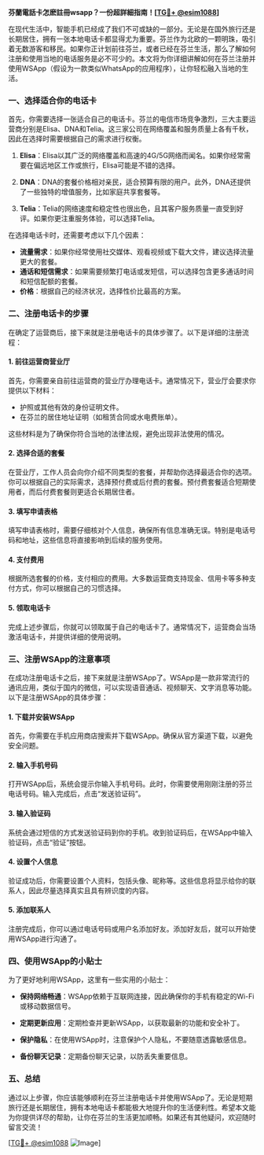 **芬蘭電話卡怎麽註冊wsapp？一份超詳細指南！[[TG💪+ @esim1088](https://t.me/s/esim1088)]**

在现代生活中，智能手机已经成了我们不可或缺的一部分。无论是在国外旅行还是长期居住，拥有一张本地电话卡都显得尤为重要。芬兰作为北欧的一颗明珠，吸引着无数游客和移民。如果你正计划前往芬兰，或者已经在芬兰生活，那么了解如何注册和使用当地的电话服务是必不可少的。本文将为你详细讲解如何在芬兰注册并使用WSApp（假设为一款类似WhatsApp的应用程序），让你轻松融入当地的生活。

### 一、选择适合你的电话卡

首先，你需要选择一张适合自己的电话卡。芬兰的电信市场竞争激烈，三大主要运营商分别是Elisa、DNA和Telia。这三家公司在网络覆盖和服务质量上各有千秋，因此在选择时需要根据自己的需求进行权衡。

1. **Elisa**：Elisa以其广泛的网络覆盖和高速的4G/5G网络而闻名。如果你经常需要在偏远地区工作或旅行，Elisa可能是不错的选择。
   
2. **DNA**：DNA的套餐价格相对亲民，适合预算有限的用户。此外，DNA还提供了一些独特的增值服务，比如家庭共享套餐等。

3. **Telia**：Telia的网络速度和稳定性也很出色，且其客户服务质量一直受到好评。如果你更注重服务体验，可以选择Telia。

在选择电话卡时，还需要考虑以下几个因素：

- **流量需求**：如果你经常使用社交媒体、观看视频或下载大文件，建议选择流量更大的套餐。
- **通话和短信需求**：如果需要频繁打电话或发短信，可以选择包含更多通话时间和短信配额的套餐。
- **价格**：根据自己的经济状况，选择性价比最高的方案。

### 二、注册电话卡的步骤

在确定了运营商后，接下来就是注册电话卡的具体步骤了。以下是详细的注册流程：

#### 1. 前往运营商营业厅

首先，你需要亲自前往运营商的营业厅办理电话卡。通常情况下，营业厅会要求你提供以下材料：

- 护照或其他有效的身份证明文件。
- 在芬兰的居住地址证明（如租赁合同或水电费账单）。

这些材料是为了确保你符合当地的法律法规，避免出现非法使用的情况。

#### 2. 选择合适的套餐

在营业厅，工作人员会向你介绍不同类型的套餐，并帮助你选择最适合你的选项。你可以根据自己的实际需求，选择预付费或后付费的套餐。预付费套餐适合短期使用者，而后付费套餐则更适合长期居住者。

#### 3. 填写申请表格

填写申请表格时，需要仔细核对个人信息，确保所有信息准确无误。特别是电话号码和地址，这些信息将直接影响到后续的服务使用。

#### 4. 支付费用

根据所选套餐的价格，支付相应的费用。大多数运营商支持现金、信用卡等多种支付方式，你可以根据自己的习惯选择。

#### 5. 领取电话卡

完成上述步骤后，你就可以领取属于自己的电话卡了。通常情况下，运营商会当场激活电话卡，并提供详细的使用说明。

### 三、注册WSApp的注意事项

在成功注册电话卡之后，接下来就是注册WSApp了。WSApp是一款非常流行的通讯应用，类似于国内的微信，可以实现语音通话、视频聊天、文字消息等功能。以下是注册WSApp的具体步骤：

#### 1. 下载并安装WSApp

首先，你需要在手机应用商店搜索并下载WSApp。确保从官方渠道下载，以避免安全问题。

#### 2. 输入手机号码

打开WSApp后，系统会提示你输入手机号码。此时，你需要使用刚刚注册的芬兰电话号码。输入完成后，点击“发送验证码”。

#### 3. 输入验证码

系统会通过短信的方式发送验证码到你的手机。收到验证码后，在WSApp中输入验证码，点击“验证”按钮。

#### 4. 设置个人信息

验证成功后，你需要设置个人资料，包括头像、昵称等。这些信息将显示给你的联系人，因此尽量选择真实且具有辨识度的内容。

#### 5. 添加联系人

注册完成后，你可以通过电话号码或用户名添加好友。添加好友后，就可以开始使用WSApp进行沟通了。

### 四、使用WSApp的小贴士

为了更好地利用WSApp，这里有一些实用的小贴士：

- **保持网络畅通**：WSApp依赖于互联网连接，因此确保你的手机有稳定的Wi-Fi或移动数据信号。
  
- **定期更新应用**：定期检查并更新WSApp，以获取最新的功能和安全补丁。

- **保护隐私**：在使用WSApp时，注意保护个人隐私，不要随意透露敏感信息。

- **备份聊天记录**：定期备份聊天记录，以防丢失重要信息。

### 五、总结

通过以上步骤，你应该能够顺利在芬兰注册电话卡并使用WSApp了。无论是短期旅行还是长期居住，拥有本地电话卡都能极大地提升你的生活便利性。希望本文能为你提供详尽的帮助，让你在芬兰的生活更加顺畅。如果还有其他疑问，欢迎随时留言交流！

[[TG💪+ @esim1088](https://t.me/s/esim1088) ![Image](https://i.postimg.cc/4NQfJmqS/Snipaste-2025-05-13-00-14-12.png)]